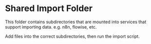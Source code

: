 # Shared Import Folder

This folder contains subdirectories that are mounted into services that
support importing data. e.g. n8n, flowise, etc.

Add files into the correct subdirectories, then run the import script.
